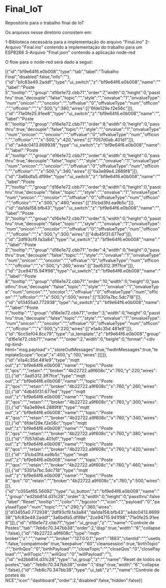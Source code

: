 # Final_IoT
Repositório para o trabalho final de IoT

Os arquivos nesse diretório consistem em:

1-Biblioteca necessária para a implementação do arquivo "Final.ino"
2-Arquivo "Final.ino" contendo a implementação do trabalho para um ESP8266
3-Arquivo "Final.json" contendo a aplicação node-red


O flow para o node-red será dado a seguir:

[{"id":"bf9e64f6.e0b008","type":"tab","label":"Trabalho Final","disabled":false,"info":""},{"id":"bfc83e49.2addf","type":"ui_switch","z":"bf9e64f6.e0b008","name":"","label":"Poste 5","tooltip":"","group":"d16e1e72.cbb71","order":7,"width":0,"height":0,"passthru":true,"decouple":"false","topic":"","style":"","onvalue":"1","onvalueType":"num","onicon":"","oncolor":"","offvalue":"0","offvalueType":"num","officon":"","offcolor":"","x":500,"y":380,"wires":[["6fde129e.f2e56c"]]},{"id":"71e0fe25.91ee8","type":"ui_switch","z":"bf9e64f6.e0b008","name":"","label":"Poste 6","tooltip":"","group":"d16e1e72.cbb71","order":8,"width":0,"height":0,"passthru":true,"decouple":"false","topic":"","style":"","onvalue":"1","onvalueType":"num","onicon":"","oncolor":"","offvalue":"0","offvalueType":"num","officon":"","offcolor":"","x":500,"y":420,"wires":[["7057d0ab.401d1"]]},{"id":"a4dc0413.869938","type":"ui_switch","z":"bf9e64f6.e0b008","name":"","label":"Poste 4","tooltip":"","group":"d16e1e72.cbb71","order":6,"width":0,"height":0,"passthru":true,"decouple":"false","topic":"","style":"","onvalue":"1","onvalueType":"num","onicon":"","oncolor":"","offvalue":"0","offvalueType":"num","officon":"","offcolor":"","x":500,"y":340,"wires":[["6a3e89e4.2889f8"]]},{"id":"3a6bdfa5.df99e","type":"ui_switch","z":"bf9e64f6.e0b008","name":"","label":"Poste 7","tooltip":"","group":"d16e1e72.cbb71","order":9,"width":0,"height":0,"passthru":true,"decouple":"false","topic":"","style":"","onvalue":"1","onvalueType":"num","onicon":"","oncolor":"","offvalue":"0","offvalueType":"num","officon":"","offcolor":"","x":500,"y":460,"wires":[["31cbd3fd.ea9b5c"]]},{"id":"da1da158.bfb43","type":"ui_switch","z":"bf9e64f6.e0b008","name":"","label":"Poste 3","tooltip":"","group":"d16e1e72.cbb71","order":5,"width":0,"height":0,"passthru":true,"decouple":"false","topic":"","style":"","onvalue":"1","onvalueType":"num","onicon":"","oncolor":"","offvalue":"0","offvalueType":"num","officon":"","offcolor":"","x":500,"y":300,"wires":[["4db45f31.677ed"]]},{"id":"2df93cf9.fa3a84","type":"ui_switch","z":"bf9e64f6.e0b008","name":"","label":"Poste 2","tooltip":"","group":"d16e1e72.cbb71","order":4,"width":0,"height":0,"passthru":true,"decouple":"false","topic":"","style":"","onvalue":"1","onvalueType":"num","onicon":"","oncolor":"","offvalue":"0","offvalueType":"num","officon":"","offcolor":"","x":500,"y":260,"wires":[["3ad5312.3ff7fce"]]},{"id":"2ce94715.941f98","type":"ui_switch","z":"bf9e64f6.e0b008","name":"","label":"Poste 8","tooltip":"","group":"d16e1e72.cbb71","order":10,"width":0,"height":0,"passthru":true,"decouple":"false","topic":"","style":"","onvalue":"1","onvalueType":"num","onicon":"","oncolor":"","offvalue":"0","offvalueType":"num","officon":"","offcolor":"","x":500,"y":500,"wires":[["5301a7bc.5dc718"]]},{"id":"d13455a0.772938","type":"ui_switch","z":"bf9e64f6.e0b008","name":"","label":"Poste 1","tooltip":"","group":"d16e1e72.cbb71","order":3,"width":0,"height":0,"passthru":true,"decouple":"false","topic":"","style":"","onvalue":"1","onvalueType":"num","onicon":"","oncolor":"","offvalue":"0","offvalueType":"num","officon":"","offcolor":"","x":500,"y":220,"wires":[["e1a4c35d.481e9"]]},{"id":"6cc5ef04.8cc79","type":"ui_template","z":"bf9e64f6.e0b008","group":"d16e1e72.cbb71","name":"","order":2,"width":0,"height":0,"format":"<div ng-bind-html=\"msg.payload\"></div>","storeOutMessages":true,"fwdInMessages":true,"templateScope":"local","x":400,"y":100,"wires":[[]]},{"id":"e1a4c35d.481e9","type":"mqtt out","z":"bf9e64f6.e0b008","name":"","topic":"Poste 1","qos":"","retain":"","broker":"4b22722.a9f608c","x":760,"y":220,"wires":[]},{"id":"3ad5312.3ff7fce","type":"mqtt out","z":"bf9e64f6.e0b008","name":"","topic":"Poste 2","qos":"","retain":"","broker":"4b22722.a9f608c","x":760,"y":260,"wires":[]},{"id":"4db45f31.677ed","type":"mqtt out","z":"bf9e64f6.e0b008","name":"","topic":"Poste 3","qos":"","retain":"","broker":"4b22722.a9f608c","x":760,"y":300,"wires":[]},{"id":"6a3e89e4.2889f8","type":"mqtt out","z":"bf9e64f6.e0b008","name":"","topic":"Poste 4","qos":"","retain":"","broker":"4b22722.a9f608c","x":760,"y":340,"wires":[]},{"id":"6fde129e.f2e56c","type":"mqtt out","z":"bf9e64f6.e0b008","name":"","topic":"Poste 5","qos":"","retain":"","broker":"4b22722.a9f608c","x":760,"y":380,"wires":[]},{"id":"7057d0ab.401d1","type":"mqtt out","z":"bf9e64f6.e0b008","name":"","topic":"Poste 6","qos":"","retain":"","broker":"4b22722.a9f608c","x":760,"y":420,"wires":[]},{"id":"31cbd3fd.ea9b5c","type":"mqtt out","z":"bf9e64f6.e0b008","name":"","topic":"Poste 7","qos":"","retain":"","broker":"4b22722.a9f608c","x":760,"y":460,"wires":[]},{"id":"5301a7bc.5dc718","type":"mqtt out","z":"bf9e64f6.e0b008","name":"","topic":"Poste 8","qos":"0","retain":"","broker":"4b22722.a9f608c","x":760,"y":500,"wires":[]},{"id":"c055ef65.56092","type":"ui_button","z":"bf9e64f6.e0b008","name":"","group":"ed2bb814.d31c28","order":3,"width":0,"height":0,"passthru":false,"label":"Reset","tooltip":"","color":"","bgcolor":"","icon":"","payload":"0","payloadType":"num","topic":"","x":290,"y":360,"wires":[["d13455a0.772938","2df93cf9.fa3a84","da1da158.bfb43","a4dc0413.869938","bfc83e49.2addf","3a6bdfa5.df99e","2ce94715.941f98","71e0fe25.91ee8"]]},{"id":"d16e1e72.cbb71","type":"ui_group","z":"","name":"Controle de Postes","tab":"7eb6c70.347bb38","order":2,"disp":true,"width":"6","collapse":false},{"id":"4b22722.a9f608c","type":"mqtt-broker","z":"","name":"","broker":"127.0.0.1","port":"1883","clientid":"","usetls":false,"compatmode":true,"keepalive":"60","cleansession":true,"birthTopic":"","birthQos":"0","birthPayload":"","closeTopic":"","closeQos":"0","closePayload":"","willTopic":"","willQos":"0","willPayload":""},{"id":"ed2bb814.d31c28","type":"ui_group","z":"","name":"Reset de todos os postes","tab":"7eb6c70.347bb38","order":1,"disp":true,"width":"6","collapse":false},{"id":"7eb6c70.347bb38","type":"ui_tab","z":"","name":"Controle de postes do NCE","icon":"dashboard","order":2,"disabled":false,"hidden":false}]
